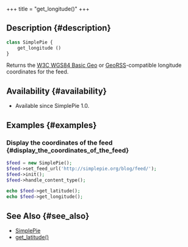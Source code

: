 +++
title = "get_longitude()"
+++

## Description {#description}

```php
class SimplePie {
    get_longitude ()
}
```

Returns the [W3C WGS84 Basic Geo](http://www.w3.org/2003/01/geo/) or [GeoRSS](http://www.georss.org/georss)-compatible longitude coordinates for the feed.

## Availability {#availability}

- Available since SimplePie 1.0.

## Examples {#examples}

### Display the coordinates of the feed {#display_the_coordinates_of_the_feed}

```php
$feed = new SimplePie();
$feed->set_feed_url('http://simplepie.org/blog/feed/');
$feed->init();
$feed->handle_content_type();

echo $feed->get_latitude();
echo $feed->get_longitude();
```

## See Also {#see_also}

- [SimplePie](@/wiki/reference/simplepie/_index.md)
- [get_latitude()](@/wiki/reference/simplepie/get_latitude.md)
